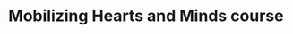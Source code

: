 ---
title: Mobilizing Hearts and Minds course
type: Participant
location: 
subtext:
dateFormat: # "year", otherwise will be displayed MM.YYYY
dateEnd: 
dateStart: 2023-09-01
url: https://reimaginingvalue.ca/hearts-and-minds/
---